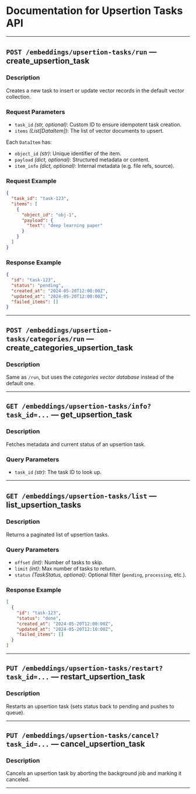 # Documentation for Upsertion Tasks API

---

## `POST /embeddings/upsertion-tasks/run` — create_upsertion_task

### Description
Creates a new task to insert or update vector records in the default vector collection.

### Request Parameters
- `task_id` *(str, optional)*: Custom ID to ensure idempotent task creation.
- `items` *(List[DataItem])*: The list of vector documents to upsert.

Each `DataItem` has:
- `object_id` *(str)*: Unique identifier of the item.
- `payload` *(dict, optional)*: Structured metadata or content.
- `item_info` *(dict, optional)*: Internal metadata (e.g. file refs, source).

### Request Example
```json
{
  "task_id": "task-123",
  "items": [
    {
      "object_id": "obj-1",
      "payload": {
        "text": "deep learning paper"
      }
    }
  ]
}
```

### Response Example
```json
{
  "id": "task-123",
  "status": "pending",
  "created_at": "2024-05-20T12:00:00Z",
  "updated_at": "2024-05-20T12:00:00Z",
  "failed_items": []
}
```

---

## `POST /embeddings/upsertion-tasks/categories/run` — create_categories_upsertion_task

### Description
Same as `/run`, but uses the *categories vector database* instead of the default one.

---

## `GET /embeddings/upsertion-tasks/info?task_id=...` — get_upsertion_task

### Description
Fetches metadata and current status of an upsertion task.

### Query Parameters
- `task_id` *(str)*: The task ID to look up.

---

## `GET /embeddings/upsertion-tasks/list` — list_upsertion_tasks

### Description
Returns a paginated list of upsertion tasks.

### Query Parameters
- `offset` *(int)*: Number of tasks to skip.
- `limit` *(int)*: Max number of tasks to return.
- `status` *(TaskStatus, optional)*: Optional filter (`pending`, `processing`, etc.).

### Response Example
```json
[
  {
    "id": "task-123",
    "status": "done",
    "created_at": "2024-05-20T12:00:00Z",
    "updated_at": "2024-05-20T12:10:00Z",
    "failed_items": []
  }
]
```

---

## `PUT /embeddings/upsertion-tasks/restart?task_id=...` — restart_upsertion_task

### Description
Restarts an upsertion task (sets status back to pending and pushes to queue).

---

## `PUT /embeddings/upsertion-tasks/cancel?task_id=...` — cancel_upsertion_task

### Description
Cancels an upsertion task by aborting the background job and marking it canceled.

---
